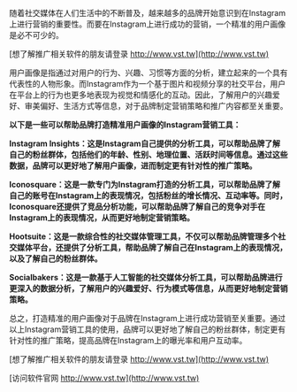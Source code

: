 随着社交媒体在人们生活中的不断普及，越来越多的品牌开始意识到在Instagram上进行营销的重要性。而要在Instagram上进行成功的营销，一个精准的用户画像是必不可少的。

[想了解推广相关软件的朋友请登录 http://www.vst.tw](http://www.vst.tw)

用户画像是指通过对用户的行为、兴趣、习惯等方面的分析，建立起来的一个具有代表性的人物形象。而Instagram作为一个基于图片和视频分享的社交平台，用户在平台上的行为也更多地表现为视觉和情感化的互动。因此，了解用户的兴趣爱好、审美偏好、生活方式等信息，对于品牌制定营销策略和推广内容都至关重要。

**以下是一些可以帮助品牌打造精准用户画像的Instagram营销工具：**

**Instagram Insights：这是Instagram自己提供的分析工具，可以帮助品牌了解自己的粉丝群体，包括他们的年龄、性别、地理位置、活跃时间等信息。通过这些数据，品牌可以更好地了解用户画像，进而制定更有针对性的推广策略。**

**Iconosquare：这是一款专门为Instagram打造的分析工具，可以帮助品牌了解自己的账号在Instagram上的表现情况，包括粉丝的增长情况、互动率等。同时，Iconosquare还提供了竞品分析功能，可以帮助品牌了解自己的竞争对手在Instagram上的表现情况，从而更好地制定营销策略。**

**Hootsuite：这是一款综合性的社交媒体管理工具，不仅可以帮助品牌管理多个社交媒体平台，还提供了分析工具，帮助品牌了解自己在Instagram上的表现情况，以及了解自己的粉丝群体。**

**Socialbakers：这是一款基于人工智能的社交媒体分析工具，可以帮助品牌进行更深入的数据分析，了解用户的兴趣爱好、行为模式等信息，从而更好地制定营销策略。**

总之，打造精准的用户画像对于品牌在Instagram上进行成功营销至关重要。通过以上Instagram营销工具的使用，品牌可以更好地了解自己的粉丝群体，制定更有针对性的推广策略，提高品牌在Instagram上的曝光率和用户互动率。

[想了解推广相关软件的朋友请登录 http://www.vst.tw](http://www.vst.tw)


[访问软件官网 http://www.vst.tw](http://www.vst.tw)
